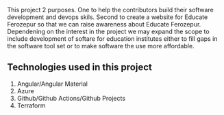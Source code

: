This project 2 purposes. One to help the contributors build their software development and devops skils. Second to create a website for Educate Ferozepur so that we can raise awareness about Educate Ferozepur. Dependening on the interest in the project we may expand the scope to include development of softare for education institutes either to fill gaps in the software tool set or to make software the use more affordable. 

## Technologies used in this project
1. Angular/Angular Material
1. Azure 
1. Github/Github Actions/Github Projects
1. Terraform